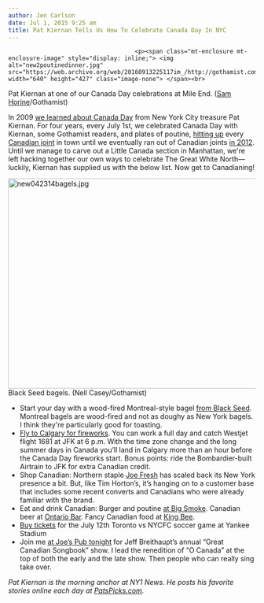```yaml
---
author: Jen Carlson
date: Jul 1, 2015 9:25 am
title: Pat Kiernan Tells Us How To Celebrate Canada Day In NYC
---
```


	
										<p><span class="mt-enclosure mt-enclosure-image" style="display: inline;"> <img alt="new2poutinedinner.jpg" src="https://web.archive.org/web/20160913225117im_/http://gothamist.com/attachments/arts_jen/new2poutinedinner.jpg" width="640" height="427" class="image-none"> </span><br>
<span class="photo_caption">Pat Kiernan at one of our Canada Day celebrations at Mile End. (<a href="https://web.archive.org/web/20160913225117/http://www.samhorine.com/">Sam Horine</a>/Gothamist)</span></p>

<p>In 2009 <a href="https://web.archive.org/web/20160913225117/http://gothamist.com/2009/07/20/ny1s_pat_kiernan_takes_gothamist_re.php#photo-1">we learned about Canada Day</a> from New York City treasure Pat Kiernan. For four years, every July 1st, we celebrated Canada Day with Kiernan, some Gothamist readers, and plates of poutine, <a href="https://web.archive.org/web/20160913225117/http://gothamist.com/2010/07/16/poutine.php#photo-1">hitting up</a> every <a href="https://web.archive.org/web/20160913225117/http://gothamist.com/2011/07/27/photos_a_belated_canada_day_celebra.php#photo-1">Canadian joint</a> in town until we eventually ran out of Canadian joints <a href="https://web.archive.org/web/20160913225117/http://gothamist.com/2012/07/10/photos_our_4th_annual_poutine_dinne.php#photo-1">in 2012</a>. Until we manage to carve out a Little Canada section in Manhattan, we&apos;re left hacking together our own ways to celebrate The Great White North&#x2014;luckily, Kiernan has supplied us with the below list. Now get to Canadianing!</p>

<p><span class="mt-enclosure mt-enclosure-image" style="display: inline;"> <img alt="new042314bagels.jpg" src="https://web.archive.org/web/20160913225117im_/http://gothamist.com/attachments/arts_jen/new042314bagels.jpg" width="640" height="427" class="image-none"> </span><br>
<span class="photo_caption">Black Seed bagels. (Nell Casey/Gothamist)</span></p>

<ul><li>Start your day with a wood-fired Montreal-style bagel <a href="https://web.archive.org/web/20160913225117/http://www.blackseedbagels.com/">from Black Seed</a>. Montreal bagels are wood-fired and not as doughy as New York bagels. I think they&apos;re particularly good for toasting. 
</li><li><a href="https://web.archive.org/web/20160913225117/http://www.calgary.ca/CSPS/Recreation/Pages/Events/Canada-day.aspx?redirect=/canadaday">Fly to Calgary for fireworks</a>. You can work a full day and catch Westjet flight 1681 at JFK at 6 p.m. With the time zone change and the long summer days in Canada you&#x2019;ll land in Calgary more than an hour before the Canada Day fireworks start. Bonus points: ride the Bombardier-built Airtrain to JFK for extra Canadian credit.
</li><li>Shop Canadian: Northern staple <a href="https://web.archive.org/web/20160913225117/http://www.crainsnewyork.com/article/20150519/REAL_ESTATE/150519861/fashion-retailer-joe-fresh-to-shutter-its-fifth-avenue-stores">Joe Fresh</a> has scaled back its New York presence a bit. But, like Tim Horton&#x2019;s, it&#x2019;s hanging on to a customer base that includes some recent converts and Canadians who were already familiar with the brand. 
</li><li>Eat and drink Canadian: Burger and poutine <a href="https://web.archive.org/web/20160913225117/http://www.bigsmokeburger.com/">at Big Smoke</a>. Canadian beer at <a href="https://web.archive.org/web/20160913225117/https://plus.google.com/105081257891866028781/about?gl=us&amp;hl=en">Ontario Bar</a>. Fancy Canadian food at <a href="https://web.archive.org/web/20160913225117/http://www.kingbeenyc.com/about/">King Bee</a>.
</li><li><a href="https://web.archive.org/web/20160913225117/http://www.ticketmaster.com/new-york-city-fc-vs-toronto-bronx-new-york-07-12-2015/event/1D004E3EF74384CB?artistid=1991293&amp;majorcatid=10004&amp;minorcatid=11&amp;tm_link=artist_msg-0_1D004E3EF74384CB">Buy tickets</a> for the July 12th Toronto vs NYCFC soccer game at Yankee Stadium
</li><li>Join me <a href="https://web.archive.org/web/20160913225117/http://joespub.publictheater.org/en/tickets/calendar/playdetailscollection/joes-pub/2015/c/canada-day/?SiteTheme=JoesPub">at Joe&#x2019;s Pub tonight</a> for Jeff Breithaupt&#x2019;s annual &#x201C;Great Canadian Songbook&#x201D; show. I lead the renedition of &#x201C;O Canada&#x201D; at the top of both the early and the late show. Then people who can really sing take over.  </li></ul>

<p><em>Pat Kiernan is the morning anchor at NY1 News. He posts his favorite stories online each day at <a href="https://web.archive.org/web/20160913225117/http://PatsPicks.com/">PatsPicks.com</a>.</em></p>					
										
									
				